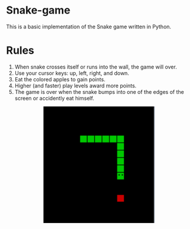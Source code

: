 # Snake-game
This is a basic implementation of the Snake game written in Python.

# Rules
1. When snake crosses itself or runs into the wall, the game will over.
2. Use your cursor keys: up, left, right, and down.
3. Eat the colored apples to gain points.
4. Higher (and faster) play levels award more points.
5. The game is over when the snake bumps into one of the edges of the screen or accidently eat himself.


<p align="center">
  <img src="snake3.png" width="60%">
</p>
